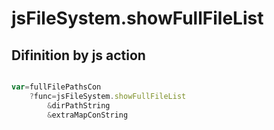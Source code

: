 # jsFileSystem.showFullFileList

## Difinition by js action

```js.js

var=fullFilePathsCon
	?func=jsFileSystem.showFullFileList
		&dirPathString
		&extraMapConString
```


